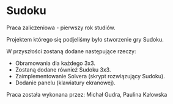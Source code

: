 # Sudoku
 Praca zaliczeniowa - pierwszy rok studiów.

 Projektem którego się podjeliśmy było stworzenie gry Sudoku.
 
 
 W przyszłości zostaną dodane następujące rzeczy:
 * Obramowania dla każdego 3x3.
 * Zostaną dodane również Sudoku 3x3.
 * Zaimplementowanie Solvera (skrypt rozwiązujący Sudoku).
 * Dodanie panelu (klawiatury ekranowej).
 
 
 Praca została wykonana przez:
 Michał Gudra,  Paulina Kałowska
